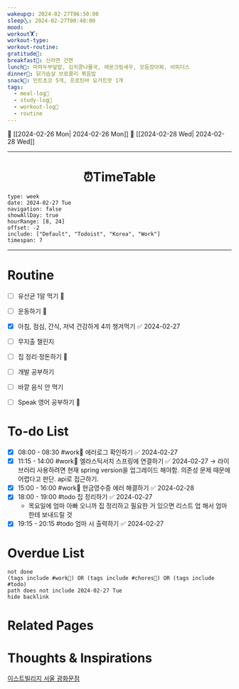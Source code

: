 ```yaml
---
wakeup🌞: 2024-02-27T06:50:00
sleep🌜: 2024-02-27T00:40:00
mood: 
workout🏋️: 
workout-type: 
workout-routine: 
gratitude🙏: 
breakfast🍳: 신라면 건면
lunch🍚: 마파두부덮밥, 김치콩나물국, 레몬크림새우, 모듬장아찌, 비피더스
dinner🥗: 닭가슴살 브로콜리 볶음밥
snack🍬: 민트초코 5개, 프로틴바 요거트맛 1개
tags:
  - meal-log📝
  - study-log📓
  - workout-log💪
  - routine
---
```


🔺 [[2024-02-26 Mon| 2024-02-26 Mon]]
🔻 [[2024-02-28 Wed| 2024-02-28 Wed]]
___
<h1> <center>⏰TimeTable </center> </h1>

```gEvent
type: week
date: 2024-02-27 Tue
navigation: false
showAllDay: true
hourRange: [8, 24]
offset: -2
include: ["Default", "Todoist", "Korea", "Work"]
timespan: 7
```

--- 


# Routine 

- [ ] 유산균 1알 먹기 🔼 
- [ ] 운동하기 🔼
- [x] 아침, 점심, 간식, 저녁 건강하게 4끼 챙겨먹기 ✅ 2024-02-27
- [ ] 무지출 챌린지 
- [ ] 집 정리·정돈하기 🔼
- [ ] 개발 공부하기
- [ ] 바깥 음식 안 먹기 
- [ ] Speak 영어 공부하기 🔼 


# To-do List

- [x] 08:00 - 08:30 #work💼 에러로그 확인하기 ✅ 2024-02-27
- [x] 11:15 - 14:00 #work💼 엘라스틱서치 스프링에 연결하기 ✅ 2024-02-27
	→ 라이브러리 사용하려면 현재 spring version을 업그레이드 해야함. 의존성 문제 때문에 어렵다고 판단. api로 접근하기.
- [x] 15:00 - 16:00 #work💼 현금영수증 에러 해결하기 ✅ 2024-02-28
- [x] 18:00 - 19:00 #todo 집 정리하기 ✅ 2024-02-27
	- 목요일에 엄마 아빠 오니까 집 정리하고 필요한 거 있으면 리스트 업 해서 엄마한테 보내드릴 것 
- [x] 19:15 - 20:15 #todo 엄마 시 출력하기 ✅ 2024-02-27

# Overdue List
```tasks
not done
(tags include #work💼) OR (tags include #chores🧺) OR (tags include #todo)
path does not include 2024-02-27 Tue
hide backlink
```

# Related Pages



# Thoughts & Inspirations

[이스트빌리지 서울 광화문점](https://m.place.naver.com/restaurant/1053717148/home)
